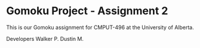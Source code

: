# Gomoku Project - Assignment 2
This is our Gomoku assignment for CMPUT-496 at the University of Alberta.

Developers
Walker P. 
Dustin M.

